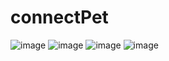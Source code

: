 # connectPet
![image](https://user-images.githubusercontent.com/59449334/151357135-1ebd47cd-3dbb-4956-9b44-22d3aeb4e12f.png)
![image](https://user-images.githubusercontent.com/59449334/151357777-f4b961c0-020c-4f87-ae93-a364f430d338.png)
![image](https://user-images.githubusercontent.com/59449334/151357854-527e43d4-4f4c-4c96-8bd0-b9dcadeb0ce2.png)
![image](https://user-images.githubusercontent.com/59449334/151357890-b52818c0-63b7-421a-908a-0f22077cbcdd.png)

